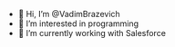 - 👋 Hi, I’m @VadimBrazevich
- 👀 I’m interested in programming
- 🌱 I’m currently working with Salesforce
<!---
VadimBrazevich/VadimBrazevich is a ✨ special ✨ repository because its `README.md` (this file) appears on your GitHub profile.
You can click the Preview link to take a look at your changes.
--->
